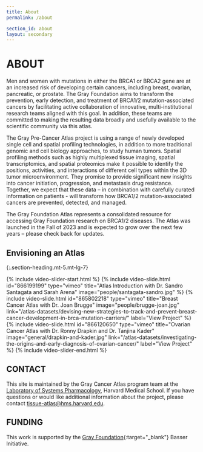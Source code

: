 ```yaml
---
title: About
permalink: /about

section_id: about
layout: secondary
---
```

# ABOUT

Men and women with mutations in either the BRCA1 or BRCA2 gene are at an increased risk of developing certain cancers, including breast, ovarian, pancreatic, or prostate. The Gray Foundation aims to transform the prevention, early detection, and treatment of BRCA1/2 mutation-associated cancers by facilitating active collaboration of innovative, multi-institutional research teams aligned with this goal. In addition, these teams are committed to making the resulting data broadly and usefully available to the scientific community via this atlas.

The Gray Pre-Cancer Atlas project is using a range of newly developed single cell and spatial profiling technologies, in addition to more traditional genomic and cell biology approaches, to study human tumors. Spatial profiling methods such as highly multiplexed tissue imaging, spatial transcriptomics, and spatial proteomics make it possible to identify the positions, activities, and interactions of different cell types within the 3D tumor microenvironment. They promise to provide significant new insights into cancer initiation, progression, and metastasis drug resistance. Together, we expect that these data – in combination with carefully curated information on patients - will transform how BRCA1/2 mutation-associated cancers are prevented, detected, and managed.  

The Gray Foundation Atlas represents a consolidated resource for accessing Gray Foundation research on BRCA1/2 diseases. The Atlas was launched in the Fall of 2023 and is expected to grow over the next few years – please check back for updates.

## Envisioning an Atlas
{:.section-heading.mt-5.mt-lg-7}
<section class="offset-background mb-5 mb-lg-7">
  <div class="wrapper">
    {% include video-slider-start.html %}
      {% include video-slide.html
        id="866199199"
        type="vimeo"
        title="Atlas Introduction with Dr. Sandro Santagata and Sarah Arena"
        image="people/santagata-sandro.jpg"
      %}
      {% include video-slide.html
        id="865802218"
        type="vimeo"
        title="Breast Cancer Atlas with Dr. Joan Brugge"
        image="people/brugge-joan.jpg"
        link="/atlas-datasets/devising-new-strategies-to-track-and-prevent-breast-cancer-development-in-brca-mutation-carriers/"
        label="View Project"
      %}
      {% include video-slide.html
        id="866120650"
        type="vimeo"
        title="Ovarian Cancer Atlas with Dr. Ronny Drapkin and Dr. Tanjina Kader"
        image="general/drapkin-and-kader.jpg"
        link="/atlas-datasets/investigating-the-origins-and-early-diagnosis-of-ovarian-cancer/"
        label="View Project"
      %}
    {% include video-slider-end.html %}
  </div>
</section>


## CONTACT
This site is maintained by the Gray Cancer Atlas program team at the [Laboratory of Systems Pharmacology](https://labsyspharm.org/), Harvard Medical School. If you have questions or would like additional information about the project, please contact [tissue-atlas@hms.harvard.edu](mailto:tisse-atlas@hms.harvard.edu).

## FUNDING
This work is supported by the [Gray Foundation](https://grayfoundation.org/){:target="_blank"} Basser Initiative.
